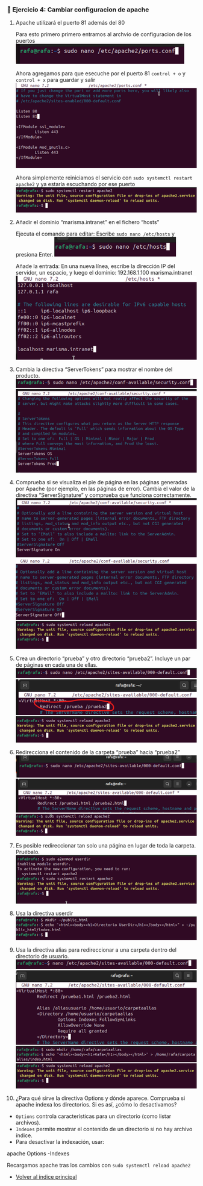 ### 📁 Ejercicio 4: Cambiar configuracion de apache

1.  Apache utilizará el puerto 81 además del 80

    Para esto primero primero entramos al archvio de configuracion de los puertos
    ![paso1](./images/01.png)

    Ahora agregamos para que esecuche por el puerto 81 `control + o` y `control + x` para guardar y salir
    ![paso2](./images/02.png)

    Ahora simplemente reiniciamos el servicio con `sudo systemctl restart apache2` y ya estaría escuchando por ese puerto
    ![paso3](./images/03.png)

2.  Añadir el dominio “marisma.intranet” en el fichero “hosts”

    Ejecuta el comando para editar: Escribe `sudo nano /etc/hosts` y presiona Enter.
    ![paso4](./images/04.png)

    Añade la entrada: En una nueva línea, escribe la dirección IP del servidor, un espacio, y luego el dominio: 192.168.1.100 marisma.intranet
    ![paso5](./images/05.png)

3.  Cambia la directiva “ServerTokens” para mostrar el nombre del producto.
    ![paso6](./images/06.png)
    ![paso7](./images/07.png)

4.  Comprueba si se visualiza el pie de página en las páginas generadas por Apache (por ejemplo, en las páginas de error). Cambia el valor de la directiva “ServerSignature” y comprueba que funciona correctamente.
    ![paso8](./images/08.png)
    ![paso9](./images/09.png)
    ![paso10](./images/10.png)

5.  Crea un directorio “prueba” y otro directorio “prueba2”. Incluye un par de páginas en cada una de ellas.
    ![paso11](./images/11.png)
    ![paso12](./images/12.png)
    ![paso13](./images/13.png)
6.  Redirecciona el contenido de la carpeta “prueba” hacia “prueba2”
    ![paso14](./images/14.png)
    ![paso15](./images/15.png)
    ![paso16](./images/16.png)

7.  Es posible redireccionar tan solo una página en lugar de toda la carpeta. Pruébalo.
    ![paso17](./images/17.png)

8.  Usa la directiva userdir
    ![paso18](./images/18.png)

9.  Usa la directiva alias para redireccionar a una carpeta dentro del directorio de usuario.
    ![paso19](./images/19.png)
    ![paso20](./images/20.png)
    ![paso21](./images/21.png)
    ![paso22](./images/22.png)

10. ¿Para qué sirve la directiva Options y dónde aparece. Comprueba si apache indexa los directorios. Si es así, ¿cómo lo desactivamos?

- `Options` controla características para un directorio (como listar archivos).
- `Indexes` permite mostrar el contenido de un directorio si no hay archivo índice.
- Para desactivar la indexación, usar:

apache
Options -Indexes

Recargamos apache tras los cambios con `sudo systemctl reload apache2`

- [Volver al índice principal](../README.md)
